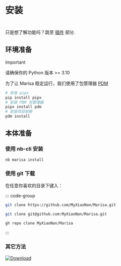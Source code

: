 # 安装

<div class="tip custom-block" style="padding-top: 8px">

只是想了解功能吗？跳至 [插件](./) 部分.

</div>

## 环境准备

> [!IMPORTANT]
请确保你的 Python 版本 >= 3.10

为了让 Marisa 稳定运行，我们使用了包管理器 [PDM](https://github.com/pdm-project/pdm)

```bash
# 安装 pipx
pip install pipx
# 安装 PDM 包管理器
pipx install pdm
# 安装项目依赖
pdm install
```

## 本体准备

### 使用 nb-cli 安装 <Badge type="warning" text="WIP" />

```bash
nb marisa install
```

### 使用 git 下载

在任意你喜欢的目录下键入：

::: code-group

```bash [HTTPS]
git clone https://github.com/MyXiaoNan/Marisa.git
```

```bash [SSH]
git clone git@github.com:MyXiaoNan/Marisa.git
```

```bash [Github CLI]
gh repo clone MyXiaoNan/Marisa
```

:::

### 其它方法

[![Download](/download.svg)](https://github.com/MyXiaoNan/Marisa/archive/refs/heads/master.zip)
